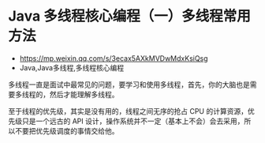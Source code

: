 # Java 多线程核心编程（一）多线程常用方法
- https://mp.weixin.qq.com/s/3ecax5AXkMVDwMdxKsiQsg
- Java,Java多线程,多线程核心编程

多线程一直是面试中最常见的问题，要学习和使用多线程，首先，你的大脑也是需要多线程的，然后才能理解多线程。

至于线程的优先级，其实是没有用的，线程之间无序的抢占 CPU 的计算资源，优先级只是一个远古的 API 设计，操作系统并不一定（基本上不会）会去采用，所以不要把优先级调度的事情交给他。
